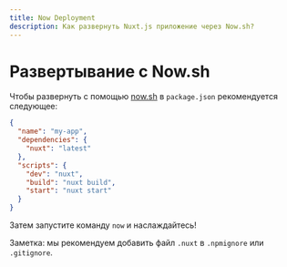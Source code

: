 ```yaml
---
title: Now Deployment
description: Как развернуть Nuxt.js приложение через Now.sh?
---
```


# Развертывание с Now.sh

Чтобы развернуть с помощью [now.sh](https://zeit.co/now) в `package.json` рекомендуется следующее:

```json
{
  "name": "my-app",
  "dependencies": {
    "nuxt": "latest"
  },
  "scripts": {
    "dev": "nuxt",
    "build": "nuxt build",
    "start": "nuxt start"
  }
}
```

Затем запустите команду `now` и наслаждайтесь!

Заметка: мы рекомендуем добавить файл `.nuxt` в `.npmignore` или `.gitignore`.
